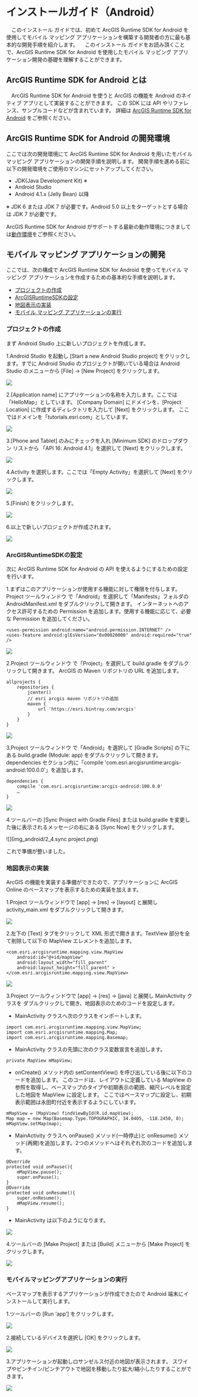 # インストールガイド（Android）

　このインストール ガイドでは、初めて ArcGIS Runtime SDK for Android を使用してモバイル マッピング アプリケーションを構築する開発者の方に最も基本的な開発手順を紹介します。
　このインストール ガイドをお読み頂くことで、ArcGIS Runtime SDK for Android を使用したモバイル マッピング アプリケーション開発の基礎を理解することができます。

## ArcGIS Runtime SDK for Android とは

　ArcGIS Runtime SDK for Android を使うと ArcGIS の機能を Android のネイティブ アプリとして実装することができます。
この SDK には API やリファレンス、サンプルコードなどが含まれています。
詳細は [ArcGIS Runtime SDK for Android](http://www.esrij.com/products/arcgis-runtime-sdk-for-android/) をご参照ください。

## ArcGIS Runtime SDK for Android の開発環境

ここでは次の開発環境にて ArcGIS Runtime SDK for Android を用いたモバイル マッピング アプリケーションの開発手順を説明します。
開発手順を進める前に以下の開発環境をご使用のマシンにセットアップしてください。

* JDK(Java Development Kit) ※
* Android Studio
* Android 4.1.x (Jelly Bean) 以降

※ JDK 6 または JDK 7 が必要です。Android 5.0 以上をターゲットとする場合は JDK 7 が必要です。

ArcGIS Runtime SDK for Android がサポートする最新の動作環境につきましては[動作環境](http://www.esrij.com/products/arcgis-runtime-sdk-for-android/environments/)をご参照ください。

## モバイル マッピング アプリケーションの開発

ここでは、次の構成で ArcGIS Runtime SDK for Android を使ってモバイル マッピング アプリケーションを作成するための基本的な手順を説明します。

* [プロジェクトの作成](#プロジェクトの作成)
* [ArcGISRuntimeSDKの設定](#ArcGISRuntimeSDKの設定)
* [地図表示の実装](#地図表示の実装)
* [モバイル マッピング アプリケーションの実行](#モバイルマッピングアプリケーションの実行)

### プロジェクトの作成

まず Android Studio 上に新しいプロジェクトを作成します。

1.Android Studio を起動し [Start a new Android Studio project] をクリックします。すでに Android Studio のプロジェクトが開いている場合は Android Studio のメニューから [File] → [New Project] をクリックします。

![](img_android/1_1.StartupAndroid.png)

2.[Application name] にアプリケーションの名称を入力します。ここでは「HelloMap」としています。
[Company Domain] にドメインを、[Project Location] に作成するディレクトリを入力して [Next] をクリックします。
ここではドメインを「tutorials.esri.com」としています。

![](img_android/1_2.makeProject.png)

3.[Phone and Tablet] のみにチェックを入れ [Minimum SDK] のドロップダウン リストから 「API 16: Android 4.1」を選択して [Next] をクリックします。

![](img_android/1_3.choseAndroidVersion.png)

4.Activity を選択します。ここでは「Empty Activity」を選択して [Next] をクリックします。

![](img_android/1_4.choseActivity.png)

5.[Finish] をクリックします。

![](img_android/1_5.makeActivity.png)

6.以上で新しいプロジェクトが作成されます。

![](img_android/1_6.finish_startProject.png)

### ArcGISRuntimeSDKの設定

次に ArcGIS Runtime SDK for Android の API を使えるようにするための設定を行います。

1.まずはこのアプリケーションが使用する機能に対して権限を付与します。
Project ツールウィンドウ で「Android」を選択して「Manifests」フォルダの AndroidManifest.xml をダブルクリックして開きます。
インターネットへのアクセス許可するための Permission を追加します。使用する機能に応じて、必要な Permission を追加してください。

```
<uses-permission android:name="android.permission.INTERNET" />
<uses-feature android:glEsVersion="0x00020000" android:required="true" />
```

![](img_android/2_1.addPermission.png)


2.Project ツールウィンドウ で「Project」を選択して build.gradle をダブルクリックして開きます。
ArcGIS の Maven リポジトリの URL を追加します。

```
allprojects {
    repositories {
        jcenter()
        // esri arcgis maven リポジトリの追加
        maven {
            url 'https://esri.bintray.com/arcgis'
        }
    }
}
```
![](img_android/2_2.addMaven.png)


3.Project ツールウィンドウ で「Android」を選択して [Gradle Scripts] の下にある build.gradle (Module: app) をダブルクリックして開きます。dependencies セクション内に「compile 'com.esri.arcgisruntime:arcgis-android:100.0.0'」を追加します。

```
dependencies {
    compile 'com.esri.arcgisruntime:arcgis-android:100.0.0'
    …
}
```

![](img_android/2_3.addRuntimeVersion.png)

4.ツールバーの [Sync Project with Gradle Files] または build.gradle を変更した後に表示されるメッセージの右にある [Sync Now] をクリックします。

![](img_android/2_4.sync project.png)

これで準備が整いました。

### 地図表示の実装

ArcGIS の機能を実装する準備ができたので、アプリケーションに ArcGIS Online のベースマップを表示するための実装を加えます。

1.Project ツールウィンドウで [app] → [res] → [layout] と展開し activity_main.xml をダブルクリックして開きます。

![](img_android/3_1.openLayoutXml.png)

2.左下の [Text] タブをクリックして XML 形式で開きます。TextView 部分を全て削除して以下の MapView エレメントを追加します。

```
<com.esri.arcgisruntime.mapping.view.MapView
    android:id="@+id/mapView"
    android:layout_width="fill_parent"
    android:layout_height="fill_parent" >
</com.esri.arcgisruntime.mapping.view.MapView>
```

![](img_android/3_2.addMapviewElement.png)

3.Project ツールウィンドウで [app] → [res] → [java] と展開し MainActivity クラスを ダブルクリックして開き、地図表示のためのコードを設定します。

* MainActivity クラスへ次のクラスをインポートします。

```
import com.esri.arcgisruntime.mapping.view.MapView;
import com.esri.arcgisruntime.mapping.Map;
import com.esri.arcgisruntime.mapping.Basemap;
```
* MainActivity クラスの先頭に次のクラス変数宣言を追加します。

```
private MapView mMapView;
```
* onCreate() メソッド内の setContentView() を呼び出している後に以下のコードを追加します。
このコードは、レイアウトに定義している MapView の参照を取得し、ベースマップのタイプや初期表示の範囲、縮尺レベルを設定した地図を MapView に設定します。
ここではベースマップに設定し、初期表示範囲は永田町付近を表示するようにしています。

```
mMapView = (MapView) findViewById(R.id.mapView);
Map map = new Map(Basemap.Type.TOPOGRAPHIC, 34.0405, -118.2450, 8);
mMapView.setMap(map);
```
* MainActivity クラスへ onPause() メソッド(一時停止)と onResume() メソッド(再開)を追加します。2つのメソッドへはそれぞれ次のコードを追加します。

```
@Override
protected void onPause(){
    mMapView.pause();
    super.onPause();
}
@Override
protected void onResume(){
    super.onResume();
    mMapView.resume();
}
```

* MainActivity は以下のようになります。

![](img_android/3_3.finishMapViewElement.png)

4.ツールバーの [Make Project] または [Build] メニューから [Make Project] をクリックします。

![](img_android/3_4.makeProject.png)

### モバイルマッピングアプリケーションの実行

ベースマップを表示するアプリケーションが作成できたので Android 端末にインストールして実行します。

1.ツールバーの [Run ‘app’] をクリックします。

![](img_android/4_1.runAppBottun.png)

2.接続しているデバイスを選択し [OK] をクリックします。

![](img_android/4_2.choseDevice.png)

3.アプリケーションが起動しロサンゼルス付近の地図が表示されます。
スワイプやピンチイン/ピンチアウトで地図を移動したり拡大/縮小したりすることができます。

![](img_android/4_3.displayMap.png)


